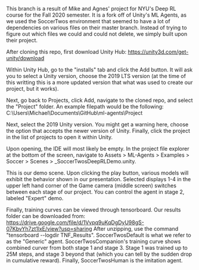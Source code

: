 This branch is a result of Mike and Agnes' project for NYU's Deep RL course for the Fall 2020 semester. It is a fork off of Unity's ML Agents, as we used the SoccerTwos environment that seemed to have a lot of dependencies on various files on their master branch. Instead of trying to figure out which files we could and could not delete, we simply built upon their project.

After cloning this repo, first download Unity Hub: https://unity3d.com/get-unity/download

Within Unity Hub, go to the "installs" tab and click the Add button. It will ask you to select a Unity version, choose the 2019 LTS version (at the time of this writting this is a more updated version that what was used to create our project, but it works).

Next, go back to Projects, click Add, navigate to the cloned repo, and select the "Project" folder. An example filepath would be the following:
C:\Users\Michael\Documents\GitHub\ml-agents\Project

Next, select the 2019 Unity version. You might get a warning here, choose the option that accepts the newer version of Unity. Finally, click the project in the list of projects to open it within Unity.

Upon opening, the IDE will most likely be empty. In the project file explorer at the bottom of the screen, navigate to Assets > ML-Agents > Examples > Soccer > Scenes > _SoccerTwosDeepRLDemo.unity.

This is our demo scene. Upon clicking the play button, various models will exhibit the behavior shown in our presentation. Selected displays 1-4 in the upper left hand corner of the Game camera (middle screen) switches between each stage of our project. You can control the agent in stage 2, labeled "Expert" demo.

Finally, training curves can be viewed through tensorboard. Our results folder can be downloaded from:
https://drive.google.com/file/d/1Vvpq9uKqDgDyU98gS-07KbvYh7zt1lxE/view?usp=sharing
After unzipping, use the command "tensorboard --logdir TNF_Results". SoccerTwosDefault is what we refer to as the "Generic" agent. SoccerTwosCompanion's training curve shows combined curver from both stage 1 and stage 3. Stage 1 was trained up to 25M steps, and stage 3 beyond that (which you can tell by the sudden drop in cumulative reward). Finally, SoccerTwosHuman is the imitation agent.
